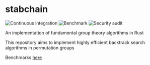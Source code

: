 # stabchain
![Continuous integration](https://github.com/WizardOfMenlo/stabchain/workflows/Continuous%20integration/badge.svg)
![Benchmark](https://github.com/WizardOfMenlo/stabchain/workflows/Benchmark/badge.svg)
![Security audit](https://github.com/WizardOfMenlo/stabchain/workflows/Security%20audit/badge.svg)   

An implementation of fundamental group theory algorithms in Rust

This repository aims to implement highly efficient backtrack search algorithms in permutation groups

Benchmarks [here](https://wizardofmenlo.github.io/stabchain/dev/bench/)
